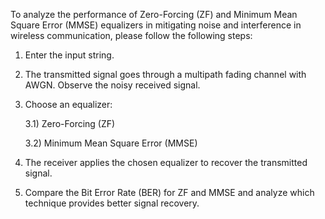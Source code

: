 To analyze the performance of Zero-Forcing (ZF) and Minimum Mean Square Error (MMSE) equalizers in mitigating noise and interference in wireless communication, please follow the following steps:
  1) Enter the input string.
  2) The transmitted signal goes through a multipath fading channel with AWGN. Observe the noisy received signal.
  3) Choose an equalizer:
     
      3.1) Zero-Forcing (ZF)
     
      3.2) Minimum Mean Square Error (MMSE)
  4) The receiver applies the chosen equalizer to recover the transmitted signal.
  5) Compare the Bit Error Rate (BER) for ZF and MMSE and analyze which technique provides better signal recovery.

